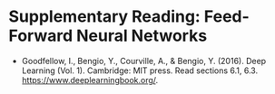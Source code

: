 # Supplementary Reading: Feed-Forward Neural Networks

- Goodfellow, I., Bengio, Y., Courville, A., & Bengio, Y. (2016). Deep Learning (Vol. 1). Cambridge: MIT press. Read sections 6.1, 6.3. https://www.deeplearningbook.org/.
